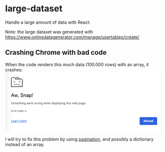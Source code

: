 # large-dataset
Handle a large amount of data with React.

Note: the large dataset was generated with https://www.onlinedatagenerator.com/manage/usertables/create/


## Crashing Chrome with bad code
When the code renders this much data (100.000 rows) with an array, it crashes:
![Crashing Chrome with bad code](crash.png)

I will try to fix this problem by using [pagination](https://www.freecodecamp.org/news/build-a-custom-pagination-component-in-react/amp/), and possibly a dictionary instead of an array.
